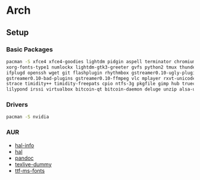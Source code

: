 # Arch

## Setup

### Basic Packages

```bash
pacman -S xfce4 xfce4-goodies lightdm pidgin aspell terminator chromium xterm
xorg-fonts-type1 numlockx lightdm-gtk3-greeter gvfs python2 tmux thunderbird
ifplugd openssh wget git flashplugin rhythmbox gstreamer0.10-ugly-plugins
gstreamer0.10-bad-plugins gstreamer0.10-ffmpeg vlc mplayer rxvt-unicode htop
strace timidity++ timidity-freepats cpio ntfs-3g pkgfile gimp hub truecrypt
lilypond irssi virtualbox bitcoin-qt bitcoin-daemon deluge unzip alsa-utils
```

### Drivers

```bash
pacman -S nvidia
```

### AUR

* [hal-info](https://aur.archlinux.org/packages/hal-info/)
* [hal](https://aur.archlinux.org/packages/hal/)
* [pandoc](https://aur.archlinux.org/packages/pandoc/)
* [texlive-dummy](https://aur.archlinux.org/packages/texlive-dummy/)
* [ttf-ms-fonts](https://aur.archlinux.org/packages/ttf-ms-fonts/)

